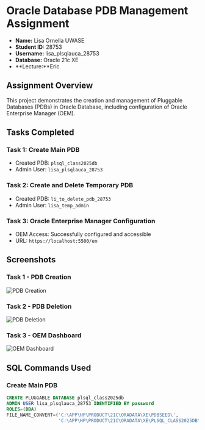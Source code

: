 # Oracle Database PDB Management Assignment


- **Name:** Lisa Ornella UWASE
- **Student ID:** 28753
- **Username:** lisa_plsqlauca_28753
- **Database:** Oracle 21c XE
- **Lecture:**Eric

## Assignment Overview
This project demonstrates the creation and management of Pluggable Databases (PDBs) in Oracle Database, 
including configuration of Oracle Enterprise Manager (OEM).

## Tasks Completed

###  Task 1: Create Main PDB
- Created PDB: `plsql_class2025db`
- Admin User: `lisa_plsqlauca_28753`

###  Task 2: Create and Delete Temporary PDB
- Created PDB: `li_to_delete_pdb_28753`
- Admin User: `lisa_temp_admin`


### Task 3: Oracle Enterprise Manager Configuration
- OEM Access: Successfully configured and accessible
- URL: `https://localhost:5500/em`

## Screenshots

### Task 1 - PDB Creation
![PDB Creation](screenshots/pdb_creation.png)

### Task 2 - PDB Deletion
![PDB Deletion](screenshots/pdb_deletion.png)

### Task 3 - OEM Dashboard
![OEM Dashboard](screenshots/oem_dashboard.png)

## SQL Commands Used

### Create Main PDB
```sql
CREATE PLUGGABLE DATABASE plsql_class2025db
ADMIN USER lisa_plsqlauca_28753 IDENTIFIED BY password
ROLES=(DBA)
FILE_NAME_CONVERT=('C:\APP\HP\PRODUCT\21C\ORADATA\XE\PDBSEED\', 
                   'C:\APP\HP\PRODUCT\21C\ORADATA\XE\PLSQL_CLASS2025DB\');
